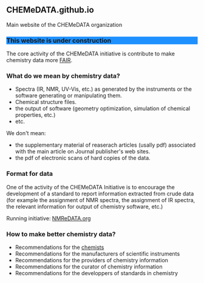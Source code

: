 ## CHEMeDATA.github.io
Main website of the CHEMeDATA organization

<h3 style="background-color:DodgerBlue;">This website is under construction</h3>

The core activity of the CHEMeDATA initiative is contribute to make chemistry data more [FAIR](https://www.go-fair.org/fair-principles/).

### What do we mean by chemistry data?

- Spectra (IR, NMR, UV-Vis, etc.) as generated by the instruments or the software generating or manipulating them.
- Chemical structure files.
- the output of software (geometry optimization, simulation of chemical properties, etc.)
- etc.

We don't mean:
- the supplementary material of reaserach articles (usally pdf) associated with the main article on Journal publisher's web sites.
- the pdf of electronic scans of hard copies of the data.

### Format for data

One of the activity of the CHEMeDATA Initiative is to encourage the development of a standard to report information extracted from crude data (for example the assignment of NMR spectra, the assignment of IR spectra, the relevant information for output of chemistry software, etc.)

Running initiative: [NMReDATA.org](https://nmredata.org/)

### How to make better chemistry data?

- Recommendations for the [chemists](chemists.md)
- Recommendations for the manufacturers of scientific instruments
- Recommendations for the providers of chemistry information
- Recommendations for the curator of chemistry information
- Recommendations for the developpers of standards in chemistry

